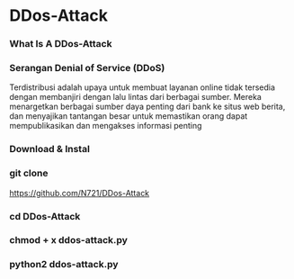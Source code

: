 # DDos-Attack

### What Is A DDos-Attack

### Serangan Denial of Service (DDoS)
Terdistribusi adalah upaya untuk membuat
layanan online tidak tersedia 
dengan membanjiri dengan lalu lintas dari
berbagai sumber. Mereka menargetkan
berbagai sumber daya penting
dari bank ke situs web berita, dan
menyajikan tantangan besar untuk 
memastikan orang dapat mempublikasikan 
dan mengakses informasi penting

### Download & Instal

### git clone 
https://github.com/N721/DDos-Attack

### cd DDos-Attack

### chmod + x ddos-attack.py

### python2 ddos-attack.py
